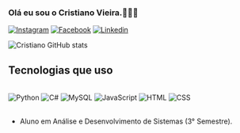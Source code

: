 ### Olá eu sou o Cristiano Vieira.🙋🏼‍♂️

[![Instagram](https://img.shields.io/badge/Instagram-E4405F?style=for-the-badge&logo=instagram&logoColor=white)](https://www.instagram.com/cristianov_ofc/)
[![Facebook](https://img.shields.io/badge/Facebook-1877F2?style=for-the-badge&logo=facebook&logoColor=white)](https://www.facebook.com/cristiano.santana.9421450)
[![Linkedin](https://img.shields.io/badge/LinkedIn-0077B5?style=for-the-badge&logo=linkedin&logoColor=white)](https://www.linkedin.com/in/cristiano-vieira-233b36231/)

![Cristiano GitHub stats](https://github-readme-stats.vercel.app/api?username=DevCrix&show_icons=true&theme=dark)

## Tecnologias que uso 
<div style="display: inline_block"><br/>
<img aligne="center" alt="Python" src="https://img.shields.io/badge/Python-14354C?style=for-the-badge&logo=python&logoColor=white" />
<img aligne="center" alt="C#" src="https://img.shields.io/badge/C%23-239120?style=for-the-badge&logo=c-sharp&logoColor=white" />
<img aligne="center" alt="MySQL" src="https://img.shields.io/badge/MySQL-00000F?style=for-the-badge&logo=mysql&logoColor=white" />
<img aligne="center" alt="JavaScript" src="https://img.shields.io/badge/JavaScript-323330?style=for-the-badge&logo=javascript&logoColor=F7DF1E" />
<img aligne="center" alt="HTML" src="https://img.shields.io/badge/HTML5-E34F26?style=for-the-badge&logo=html5&logoColor=white" />
<img aligne="center" alt="CSS" src="https://img.shields.io/badge/CSS3-1572B6?style=for-the-badge&logo=css3&logoColor=white" />  
</div><br/>

- Aluno em Análise e Desenvolvimento de Sistemas (3° Semestre).
